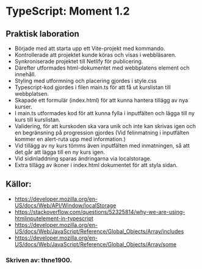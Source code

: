 # TypeScript: Moment 1.2
## Praktisk laboration

- Började med att starta upp ett Vite-projekt med kommando.
- Kontrollerade att projektet kunde köras och visas i webbläsaren. 
- Synkroniserade projektet till Netlify för publicering.  
- Därefter utformades html-dokumentet med webbplatens element och innehåll.
- Styling med utformning och placering gjordes i style.css
- Typescript-kod gjordes i filen main.ts för att få ut kurslistan till webbplatsen. 
- Skapade ett formulär (index.html) för att kunna hantera tillägg av nya kurser. 
- I main.ts utformades kod för att kunna fylla i inputfälten och lägga till ny kurs till kurslistan. 
- Validering, för att kurskoden ska vara unik och inte kan skrivas igen och en begränsning på progression         gjordes (Vid felinmatning i inputfälten kommer en alert-ruta upp med information.)
- Vid tillägg av ny kurs tömms även inputfälten med inmatningen, så att det går att lägga till en ny kurs igen. 
- Vid sidinladdning sparas ändringarna via localstorage. 
- Extra tillägg av ikoner i index.html dokumentet för att styla sidan. 
 


## Källor:
- https://developer.mozilla.org/en-US/docs/Web/API/Window/localStorage
- https://stackoverflow.com/questions/52325814/why-we-are-using-htmlinputelement-in-typescript 
- https://developer.mozilla.org/en-US/docs/Web/JavaScript/Reference/Global_Objects/Array/includes
- https://developer.mozilla.org/en-US/docs/Web/JavaScript/Reference/Global_Objects/Array/some

### Skriven av: thne1900. 